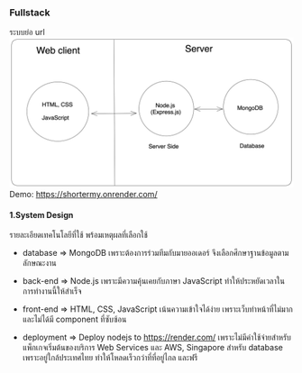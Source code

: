 ### Fullstack
ระบบย่อ url
![alt text](Untitled-2023-01-09-0119.png)
Demo: https://shortermy.onrender.com/

#### 1.System Design
รายละเอียดเทคโนโลยีที่ใช้ พร้อมเหตุผลที่เลือกใช้
- database
=> MongoDB เพราะต้องการร่วมทีมกับมายออเดอร์ จึงเลือกศึกษาฐานข้อมูลตามลักษณะงาน

- back-end
=> Node.js เพราะมีความคุ้นเคยกับภาษา JavaScript ทำให้ประหยัดเวลาในการทำงานนี้ให้สำเร็จ

- front-end
=> HTML, CSS, JavaScript เน้นความเข้าใจได้ง่าย เพราะเว็บทำหน้าที่ไม่มาก และไม่ได้มี component ที่ซับซ้อน

- deployment 
=> Deploy nodejs to https://render.com/ เพราะไม่มีค่าใช้จ่ายสำหรับแพ็กเกจเริ่มต้นของบริการ Web Services
และ AWS, Singapore สำหรับ database เพราะอยู่ใกล้ประเทศไทย ทำให้โหลดเร็วกว่าที่ที่อยู่ไกล และฟรี